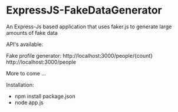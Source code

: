 # ExpressJS-FakeDataGenerator

An Express-Js based application that uses faker.js to generate large amounts of fake data

API's available:

Fake profile generator:
http://localhost:3000/people/{count}
http://localhost:3000/people

More to come ...


Installation:
- npm install package.json
- node app.js
